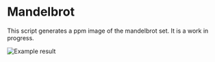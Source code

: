 # Mandelbrot

This script generates a ppm image of the mandelbrot set. It is a work in progress.

![Example result](https://i.imgur.com/3b61eNC.png)
